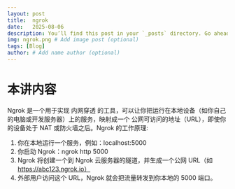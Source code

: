 ```yaml
---
layout: post
title:  ngrok
date:   2025-08-06
description: You’ll find this post in your `_posts` directory. Go ahead and edit it and re-build the site to see your changes. # Add post description (optional)
img: ngrok.png # Add image post (optional)
tags: [Blog]
author: # Add name author (optional)
---
```

# 本讲内容


Ngrok 是一个用于实现 内网穿透 的工具，可以让你把运行在本地设备（如你自己的电脑或开发服务器）上的服务，映射成一个 公网可访问的地址（URL），即使你的设备处于 NAT 或防火墙之后。Ngrok 的工作原理:

1.	你在本地运行一个服务，例如：localhost:5000
2.	你启动 Ngrok：ngrok http 5000
3.	Ngrok 将创建一个到 Ngrok 云服务器的隧道，并生成一个公网 URL（如 https://abc123.ngrok.io）
4.	外部用户访问这个 URL，Ngrok 就会把流量转发到你本地的 5000 端口。
